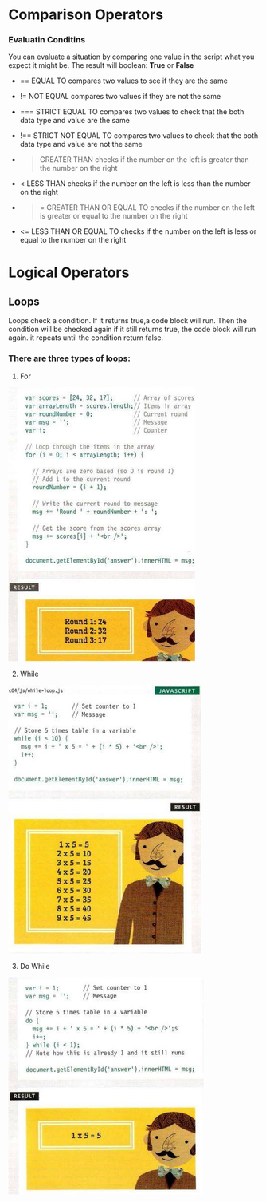 # Comparison Operators

### Evaluatin Conditins
 You can evaluate a situation by comparing one value in the script what you expect it might be. 
The result will boolean: **True** or **False**

* == EQUAL TO compares two values to see if they are the same

* != NOT EQUAL compares two values if they are not the same
* === STRICT EQUAL TO compares two values to check that the both data type and value are the same

* !== STRICT NOT EQUAL TO compares two values to check that the both data type and value are not the same
* > GREATER THAN checks if the number on the left is greater than the number on the right
* < LESS THAN checks if the number on the left is less than the number on the right
* >= GREATER THAN OR EQUAL TO checks if the number on the left is greater or equal to the number on the right
* <= LESS THAN OR EQUAL TO checks if the number on the left is less or equal to the number on the right

# Logical Operators

## Loops
Loops check a condition. If it returns true,a code block will run.
Then the condition will be checked again if it still returns true, the code block will run again. it repeats until the condition return false.


### There are three types of loops:
1. For

![ for](For.jpg)

2. While

![ while](while.jpg)

3. Do While

![do](do.jpg)